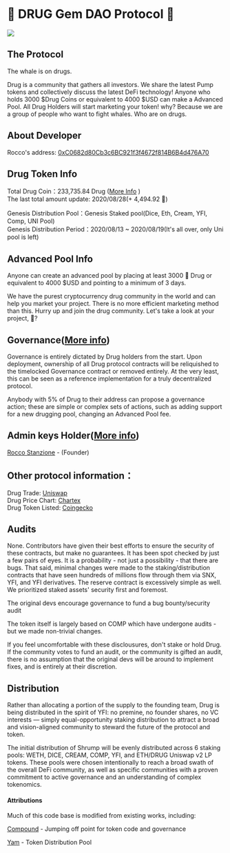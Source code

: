 # 💊  DRUG Gem DAO Protocol 💊 

![](https://i.imgur.com/f3xTybd.png)

## The Protocol
The whale is on drugs.

Drug is a community that gathers all investors. We share the latest Pump tokens and collectively discuss the latest DeFi technology! Anyone who holds 3000 $Drug Coins or equivalent to 4000 $USD can make a Advanced Pool. All Drug Holders will start marketing your token! why? Because we are a group of people who want to fight whales. Who are on drugs.

## About Developer
Rocco's address: [0xC0682d80Cb3c6BC921f3f4672f814B6B4d476A70](https://etherscan.io/address/0xC0682d80Cb3c6BC921f3f4672f814B6B4d476A70)

## Drug Token Info
Total Drug Coin：233,735.84 Drug ([More Info](https://github.com/drug-finance/drug-protocol/wiki/Total-Drug:-233,735.84-%F0%9F%A6%90)  )  
The last total amount update: 2020/08/28(+ 4,494.92 💊)  

Genesis Distribution Pool：Genesis Staked pool(Dice, Eth, Cream, YFI, Comp, UNI Pool)    
Genesis Distribution Period：2020/08/13 ~ 2020/08/19(It's all over, only Uni pool is left)

## Advanced Pool Info
Anyone can create an advanced pool by placing at least 3000 💊 Drug or equivalent to 4000 $USD and pointing to a minimum of 3 days.

We have the purest cryptocurrency drug community in the world and can help you market your project.
There is no more efficient marketing method than this. Hurry up and join the drug community. Let's take a look at your project, 👀?

## Governance([More info](https://github.com/drug-finance/drug-protocol/wiki/Drug-Governance))
Governance is entirely dictated by Drug holders from the start. Upon deployment, ownership of all Drug protocol contracts will be reliquished to the timelocked Governance contract or removed entirely. At the very least, this can be seen as a reference implementation for a truly decentralized protocol.

Anybody with 5% of Drug to their address can propose a governance action; these are simple or complex sets of actions, such as adding support for a new drugging pool, changing an Advanced Pool fee.

## Admin keys Holder([More info](https://github.com/drug-finance/drug-protocol/wiki/Community-Authorization---Multisig-Wallet))
[Rocco Stanzione](https://github.com/trappist) - (Founder)

## Other protocol information：
Drug Trade: [Uniswap](https://app.uniswap.org/#/swap?inputCurrency=0x38c4102d11893351ced7ef187fcf43d33eb1abe6&outputCurrency=0xc02aaa39b223fe8d0a0e5c4f27ead9083c756cc2)  
Drug Price Chart: [Chartex](https://uniswap.chartex.pro/?symbol=UNISWAP:DRUG)  
Drug Token Listed: [Coingecko](https://www.coingecko.com/en/coins/drug-finance)

## Audits

None. Contributors have given their best efforts to ensure the security of these contracts, but make no guarantees. It has been spot checked by just a few pairs of eyes. It is a probability - not just a possibility - that there are bugs. That said, minimal changes were made to the staking/distribution contracts that have seen hundreds of millions flow through them via SNX, YFI, and YFI derivatives. The reserve contract is excessively simple as well. We prioritized staked assets' security first and foremost.

The original devs encourage governance to fund a bug bounty/security audit

The token itself is largely based on COMP which have undergone audits - but we made non-trivial changes.


If you feel uncomfortable with these disclousures, don't stake or hold Drug. If the community votes to fund an audit, or the community is gifted an audit, there is no assumption that the original devs will be around to implement fixes, and is entirely at their discretion.


## Distribution
Rather than allocating a portion of the supply to the founding team, Drug is being distributed in the spirit of YFI: no premine, no founder shares, no VC interests — simply equal-opportunity staking distribution to attract a broad and vision-aligned community to steward the future of the protocol and token.

The initial distribution of Shrump will be evenly distributed across 6 staking pools: WETH, DICE, CREAM, COMP, YFI, and ETH/DRUG Uniswap v2 LP tokens. These pools were chosen intentionally to reach a broad swath of the overall DeFi community, as well as specific communities with a proven commitment to active governance and an understanding of complex tokenomics.



#### Attributions
Much of this code base is modified from existing works, including:

[Compound](https://compound.finance) - Jumping off point for token code and governance

[Yam](https://yam.finance/) - Token Distribution Pool

